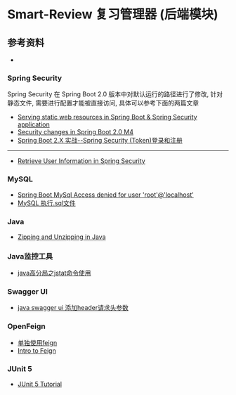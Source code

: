 Smart-Review 复习管理器 (后端模块)
=================================



参考资料
--------------------


- []()

### Spring Security

Spring Security 在 Spring Boot 2.0 版本中对默认运行的路径进行了修改, 针对静态文件, 需要进行配置才能被直接访问, 具体可以参考下面的两篇文章

- [Serving static web resources in Spring Boot & Spring Security application](https://stackoverflow.com/a/49506180)
- [Security changes in Spring Boot 2.0 M4](https://spring.io/blog/2017/09/15/security-changes-in-spring-boot-2-0-m4)
- [Spring Boot 2.X 实战--Spring Security (Token)登录和注册](https://my.oschina.net/RyenAng/blog/3230602)

---

- [Retrieve User Information in Spring Security](https://www.baeldung.com/get-user-in-spring-security)

### MySQL

- [Spring Boot MySql Access denied for user 'root'@'localhost'](https://stackoverflow.com/questions/58260870/spring-boot-mysql-access-denied-for-user-rootlocalhost)
- [MySQL 执行.sql文件](https://www.jianshu.com/p/e603abae317d)

### Java

- [Zipping and Unzipping in Java](https://www.baeldung.com/java-compress-and-uncompress)

### Java监控工具

- [java高分局之jstat命令使用](https://blog.csdn.net/maosijunzi/article/details/46049117)

### Swagger UI

- [java swagger ui 添加header请求头参数](https://blog.csdn.net/uncle_david/article/details/79283422)

### OpenFeign

- [单独使用feign](https://www.jianshu.com/p/22c009c9e1b4)
- [Intro to Feign](https://www.baeldung.com/intro-to-feign)

### JUnit 5

- [JUnit 5 Tutorial](https://howtodoinjava.com/junit-5-tutorial/)